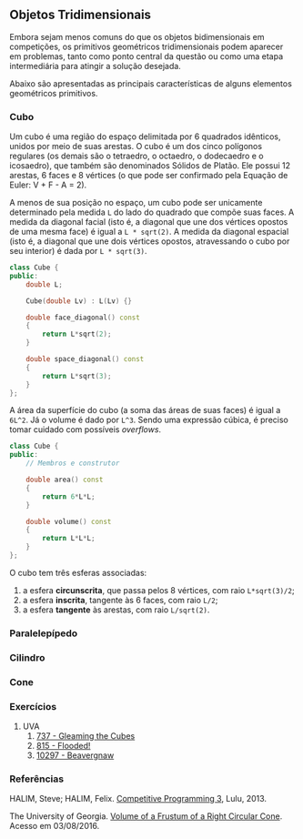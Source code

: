 Objetos Tridimensionais
-----------------------

Embora sejam menos comuns do que os objetos bidimensionais em competições, os
primitivos geométricos tridimensionais podem aparecer em problemas, tanto
como ponto central da questão ou como uma etapa intermediária para atingir 
a solução desejada.

Abaixo são apresentadas as principais características de alguns elementos
geométricos primitivos.

### Cubo

Um cubo é uma região do espaço delimitada por 6 quadrados idênticos, unidos
por meio de suas arestas. O cubo é um dos cinco polígonos regulares (os demais
são o tetraedro, o octaedro, o dodecaedro e o icosaedro), que também são
denominados Sólidos de Platão. Ele possui 12 arestas, 6 faces e 8 vértices
(o que pode ser confirmado pela Equação de Euler: V + F - A = 2).

A menos de sua posição no espaço, um cubo pode ser unicamente determinado pela
medida `L` do lado do quadrado que compõe suas faces. A medida da diagonal facial
(isto é, a diagonal que une dos vértices opostos de uma mesma face) é igual
a `L * sqrt(2)`.
A medida da diagonal espacial (isto é, a diagonal que une dois vértices opostos,
atravessando o cubo por seu interior) é dada por `L * sqrt(3)`.
```C++
class Cube {
public:
    double L;

    Cube(double Lv) : L(Lv) {}

    double face_diagonal() const
    {
        return L*sqrt(2);
    }

    double space_diagonal() const
    {
        return L*sqrt(3);
    }
};
```

A área da superfície do cubo (a soma das áreas de suas faces) é igual a
`6L^2`. Já o volume é dado por `L^3`. Sendo uma expressão cúbica, é preciso
tomar cuidado com possíveis _overflows_.
```C++
class Cube {
public:
    // Membros e construtor

    double area() const
    {
        return 6*L*L;
    }

    double volume() const
    {
        return L*L*L;
    }
};
```

O cubo tem três esferas associadas:

1. a esfera **circunscrita**, que passa pelos 8 vértices, com raio `L*sqrt(3)/2`;
1. a esfera **inscrita**, tangente às 6 faces, com raio `L/2`;
1. a esfera **tangente** às arestas, com raio `L/sqrt(2)`.

### Paralelepípedo

### Cilindro

<!--- cilindro área/volume, esfera -->

### Cone

<!--- cone areá/volume -->
<!--- frustum areá/volume -->

### Exercícios

<!--- 737 - Interseção de cubos -->
<!--- 815 - Volume de paralelepípedos -->
<!--- 10297 - Volume de cones, cilindros e frustrum -->
1. UVA
    1. [737 - Gleaming the Cubes](https://uva.onlinejudge.org/index.php?option=com_onlinejudge&Itemid=8&page=show_problem&category=24&problem=678&mosmsg=Submission+received+with+ID+17776075)
    1. [815 - Flooded!](https://uva.onlinejudge.org/index.php?option=com_onlinejudge&Itemid=8&page=show_problem&category=24&problem=756&mosmsg=Submission+received+with+ID+17791949)
    1. [10297 - Beavergnaw](https://uva.onlinejudge.org/index.php?option=com_onlinejudge&Itemid=8&page=show_problem&category=24&problem=1238&mosmsg=Submission+received+with+ID+17771134)

### Referências

HALIM, Steve; HALIM, Felix. [Competitive Programming 3](http://cpbook.net/), Lulu, 2013.

The University of Georgia. [Volume of a Frustum of a Right Circular Cone](http://jwilson.coe.uga.edu/emt725/Frustum/Frustum.cone.html). Acesso em 03/08/2016.
